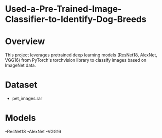 # Used-a-Pre-Trained-Image-Classifier-to-Identify-Dog-Breeds

# Overview
This project leverages pretrained deep learning models (ResNet18, AlexNet, VGG16) from PyTorch's torchvision library to classify images based on ImageNet data.

# Dataset
- pet_images.rar
# Models
-ResNet18
-AlexNet
-VGG16
